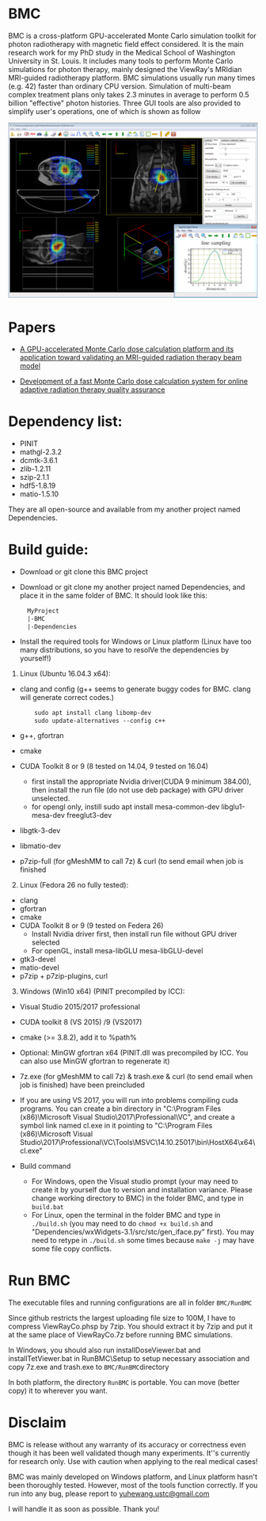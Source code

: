 # BMC
BMC is a cross-platform GPU-accelerated Monte Carlo simulation toolkit for photon radiotherapy with magnetic field effect considered. It is the main research work for my PhD study in the Medical School of Washington University in St. Louis. It includes many tools to perform Monte Carlo simulations for photon therapy, mainly designed the ViewRay's MRIdian MRI-guided radiotherapy platform. BMC simulations usually run many times (e.g. 42) faster than ordinary CPU version. Simulation of multi-beam complex treatment plans only takes 2.3 minutes in average to perform 0.5 billion "effective" photon histories. Three GUI tools are also provided to simplify user's operations, one of which is shown as follow

![DoseViewer](DoseViewer.png)

# Papers
- [A GPU-accelerated Monte Carlo dose calculation platform and its application toward validating an MRI-guided radiation therapy beam model](MP.pdf)

- [Development of a fast Monte Carlo dose calculation system for online adaptive radiation therapy quality assurance](PMB.pdf)

# Dependency list:
- PINIT
- mathgl-2.3.2 
- dcmtk-3.6.1 
- zlib-1.2.11 
- szip-2.1.1 
- hdf5-1.8.19 
- matio-1.5.10

They are all open-source and available from my another project named Dependencies.

# Build guide:
- Download or git clone this BMC project
- Download or git clone my another project named Dependencies, and place it in the same folder of BMC. It should look like this:

        MyProject
        |-BMC
        |-Dependencies

- Install the required tools for Windows or Linux platform (Linux have too many distributions, so you have to resolVe the dependencies by yourself!) 
1) Linux (Ubuntu 16.04.3 x64):
  - clang and config (g++ seems to generate buggy codes for BMC. clang will generate correct codes.)
  
		    sudo apt install clang libomp-dev
            sudo update-alternatives --config c++
  - g++, gfortran
  - cmake
  - CUDA Toolkit 8 or 9 (8 tested on 14.04, 9 tested on 16.04)
     + first install the appropriate Nvidia driver(CUDA 9 minimum 384.00), then install the run file (do not use deb package) with GPU driver unselected.
     + for opengl only, instill sudo apt install mesa-common-dev libglu1-mesa-dev freeglut3-dev
  - libgtk-3-dev
  - libmatio-dev
  - p7zip-full (for gMeshMM to call 7z) & curl (to send email when job is finished
  
  2) Linux (Fedora 26 no fully tested):
  - clang
  - gfortran
  - cmake
  - CUDA Toolkit 8 or 9 (9 tested on Federa 26)
    - Install Nvidia driver first, then install run file without GPU driver selected
    - For openGL, install mesa-libGLU mesa-libGLU-devel
  - gtk3-devel
  - matio-devel
  - p7zip + p7zip-plugins, curl 

  3) Windows (Win10 x64) (PINIT precompiled by ICC):
  - Visual Studio 2015/2017 professional
  - CUDA toolkit 8 (VS 2015) /9 (VS2017)
  - cmake (>= 3.8.2), add it to %path%
  - Optional: MinGW gfortran x64 (PINIT.dll was precompiled by ICC. You can also use MinGW gfortran to regenerate it)
 - 7z.exe (for gMeshMM to call 7z) & trash.exe & curl (to send email when job is finished) have been preincluded
 - If you are using VS 2017, you will run into problems compiling cuda programs. You can create a bin directory in "C:\Program Files (x86)\Microsoft Visual Studio\2017\Professional\VC\", and create a symbol link named cl.exe in it pointing to "C:\Program Files (x86)\Microsoft Visual Studio\2017\Professional\VC\Tools\MSVC\14.10.25017\bin\HostX64\x64\cl.exe"


- Build command
   - For Windows, open the Visual studio prompt (your may need to create it by yourself due to version and installation variance. Please change working directory to BMC) in the folder BMC, and type in `build.bat`
   - For Linux, open the terminal in the folder BMC and type in `./build.sh` (you may need to do `chmod +x build.sh` and "Dependencies/wxWidgets-3.1/src/stc/gen_iface.py" first). You may need to retype in `./build.sh` some times because `make -j` may have some file copy conflicts.


# Run BMC
The executable files and running configurations are all in folder `BMC/RunBMC`

Since github restricts the largest uploading file size to 100M, I have to compress ViewRayCo.phsp by 7zip. You should extract it by 7zip and put it at the same place of ViewRayCo.7z before running BMC simulations.

In Windows, you should also run installDoseViewer.bat and installTetViewer.bat in RunBMC\Setup to setup necessary association and copy 7z.exe and trash.exe to `BMC/RunBMC`directory

In both platform, the directory `RunBMC` is portable. You can move (better copy) it to wherever you want.

# Disclaim
BMC is release without any warranty of its accuracy or correctness even though it has been well validated though many experiments. It''s currently for research only. Use with caution when applying to the real medical cases!

BMC was mainly developed on Windows platform, and Linux platform hasn't been thoroughly tested. However, most of the tools function correctly. If you run into any bug, please report to yuhewang.ustc@gmail.com

I will handle it as soon as possible. Thank you!


